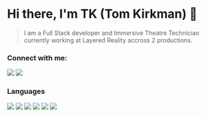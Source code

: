 # Hi there, I'm TK (Tom Kirkman) 👋 

> I am a Full Stack developer and Immersive Theatre Technician currently working at Layered Reality accross 2 productions. 

### Connect with me:
[<img src="https://img.shields.io/badge/-Website-ed5555?&style=for-the-badge&logo=html5&logoColor=white" />][website]
[<img src="https://img.shields.io/badge/-Discord-7289da?&style=for-the-badge&logo=discord&logoColor=white" />][discord]
<br />

### Languages

[<img src="https://img.shields.io/badge/-javascript-F7DF1E?&style=for-the-badge&logo=javascript&logoColor=black" />][website]
[<img src="https://img.shields.io/badge/HTML5-E34F26?style=for-the-badge&logo=html5&logoColor=white" />][website]
[<img src="https://img.shields.io/badge/-css3-1572B6?&style=for-the-badge&logo=css3&logoColor=white" />][website]
[<img src="https://img.shields.io/badge/-VSCode-007ACC?&style=for-the-badge&logo=visual-studio-code&logoColor=white" />][website]
[<img src="https://img.shields.io/badge/-Git-F05032?&style=for-the-badge&logo=git&logoColor=white" />][website]
[<img src="https://img.shields.io/badge/github-223159.svg?style=for-the-badge&logo=github&logoColor=white" />][website]

<br />

[website]: https://tkw.bz
[discord]: https://discord.gg/BZxgC5sGa3

